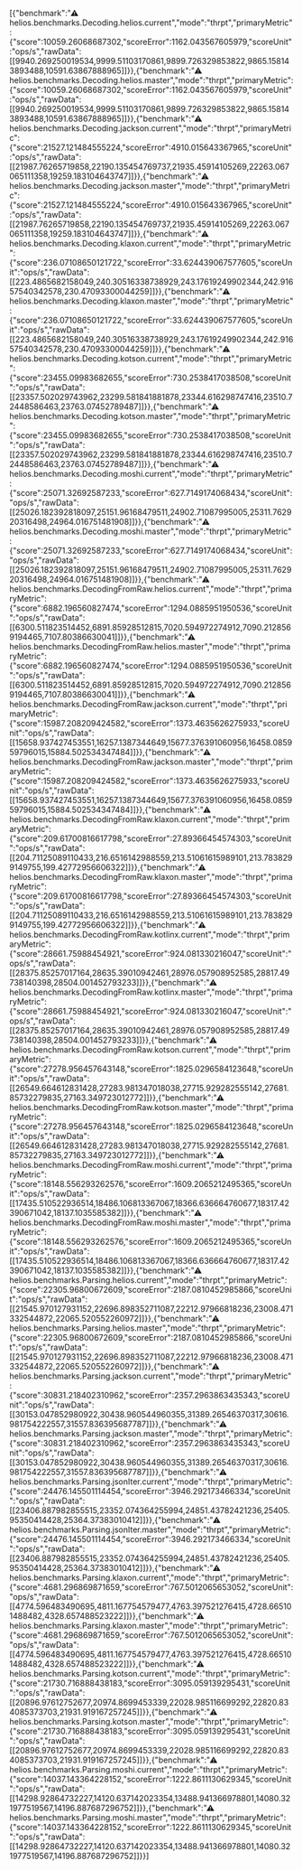 [{"benchmark":"⚠ helios.benchmarks.Decoding.helios.current","mode":"thrpt","primaryMetric":{"score":10059.26068687302,"scoreError":1162.043567605979,"scoreUnit":"ops/s","rawData":[[9940.269250019534,9999.51103170861,9899.726329853822,9865.158143893488,10591.63867888965]]}},{"benchmark":"⚠ helios.benchmarks.Decoding.helios.master","mode":"thrpt","primaryMetric":{"score":10059.26068687302,"scoreError":1162.043567605979,"scoreUnit":"ops/s","rawData":[[9940.269250019534,9999.51103170861,9899.726329853822,9865.158143893488,10591.63867888965]]}},{"benchmark":"⚠ helios.benchmarks.Decoding.jackson.current","mode":"thrpt","primaryMetric":{"score":21527.121484555224,"scoreError":4910.015643367965,"scoreUnit":"ops/s","rawData":[[21987.76265719858,22190.135454769737,21935.45914105269,22263.067065111358,19259.183104643747]]}},{"benchmark":"⚠ helios.benchmarks.Decoding.jackson.master","mode":"thrpt","primaryMetric":{"score":21527.121484555224,"scoreError":4910.015643367965,"scoreUnit":"ops/s","rawData":[[21987.76265719858,22190.135454769737,21935.45914105269,22263.067065111358,19259.183104643747]]}},{"benchmark":"⚠ helios.benchmarks.Decoding.klaxon.current","mode":"thrpt","primaryMetric":{"score":236.07108650121722,"scoreError":33.624439067577605,"scoreUnit":"ops/s","rawData":[[223.4865682158049,240.30516338738929,243.17619249902344,242.91657540342578,230.47093300044259]]}},{"benchmark":"⚠ helios.benchmarks.Decoding.klaxon.master","mode":"thrpt","primaryMetric":{"score":236.07108650121722,"scoreError":33.624439067577605,"scoreUnit":"ops/s","rawData":[[223.4865682158049,240.30516338738929,243.17619249902344,242.91657540342578,230.47093300044259]]}},{"benchmark":"⚠ helios.benchmarks.Decoding.kotson.current","mode":"thrpt","primaryMetric":{"score":23455.09983682655,"scoreError":730.2538417038508,"scoreUnit":"ops/s","rawData":[[23357.502029743962,23299.581841881878,23344.616298747416,23510.72448586463,23763.07452789487]]}},{"benchmark":"⚠ helios.benchmarks.Decoding.kotson.master","mode":"thrpt","primaryMetric":{"score":23455.09983682655,"scoreError":730.2538417038508,"scoreUnit":"ops/s","rawData":[[23357.502029743962,23299.581841881878,23344.616298747416,23510.72448586463,23763.07452789487]]}},{"benchmark":"⚠ helios.benchmarks.Decoding.moshi.current","mode":"thrpt","primaryMetric":{"score":25071.32692587233,"scoreError":627.7149174068434,"scoreUnit":"ops/s","rawData":[[25026.182392818097,25151.96168479511,24902.71087995005,25311.762920316498,24964.016751481908]]}},{"benchmark":"⚠ helios.benchmarks.Decoding.moshi.master","mode":"thrpt","primaryMetric":{"score":25071.32692587233,"scoreError":627.7149174068434,"scoreUnit":"ops/s","rawData":[[25026.182392818097,25151.96168479511,24902.71087995005,25311.762920316498,24964.016751481908]]}},{"benchmark":"⚠ helios.benchmarks.DecodingFromRaw.helios.current","mode":"thrpt","primaryMetric":{"score":6882.196560827474,"scoreError":1294.0885951950536,"scoreUnit":"ops/s","rawData":[[6300.511823514452,6891.85928512815,7020.594972274912,7090.2128569194465,7107.80386630041]]}},{"benchmark":"⚠ helios.benchmarks.DecodingFromRaw.helios.master","mode":"thrpt","primaryMetric":{"score":6882.196560827474,"scoreError":1294.0885951950536,"scoreUnit":"ops/s","rawData":[[6300.511823514452,6891.85928512815,7020.594972274912,7090.2128569194465,7107.80386630041]]}},{"benchmark":"⚠ helios.benchmarks.DecodingFromRaw.jackson.current","mode":"thrpt","primaryMetric":{"score":15987.208209424582,"scoreError":1373.4635626275933,"scoreUnit":"ops/s","rawData":[[15658.937427453551,16257.1387344649,15677.376391060956,16458.085959796015,15884.502534347484]]}},{"benchmark":"⚠ helios.benchmarks.DecodingFromRaw.jackson.master","mode":"thrpt","primaryMetric":{"score":15987.208209424582,"scoreError":1373.4635626275933,"scoreUnit":"ops/s","rawData":[[15658.937427453551,16257.1387344649,15677.376391060956,16458.085959796015,15884.502534347484]]}},{"benchmark":"⚠ helios.benchmarks.DecodingFromRaw.klaxon.current","mode":"thrpt","primaryMetric":{"score":209.61700816617798,"scoreError":27.89366454574303,"scoreUnit":"ops/s","rawData":[[204.71125089110433,216.6516142988559,213.51061615989101,213.7838299149755,199.42772956606322]]}},{"benchmark":"⚠ helios.benchmarks.DecodingFromRaw.klaxon.master","mode":"thrpt","primaryMetric":{"score":209.61700816617798,"scoreError":27.89366454574303,"scoreUnit":"ops/s","rawData":[[204.71125089110433,216.6516142988559,213.51061615989101,213.7838299149755,199.42772956606322]]}},{"benchmark":"⚠ helios.benchmarks.DecodingFromRaw.kotlinx.current","mode":"thrpt","primaryMetric":{"score":28661.75988454921,"scoreError":924.081330216047,"scoreUnit":"ops/s","rawData":[[28375.85257017164,28635.39010942461,28976.057908952585,28817.49738140398,28504.001452793233]]}},{"benchmark":"⚠ helios.benchmarks.DecodingFromRaw.kotlinx.master","mode":"thrpt","primaryMetric":{"score":28661.75988454921,"scoreError":924.081330216047,"scoreUnit":"ops/s","rawData":[[28375.85257017164,28635.39010942461,28976.057908952585,28817.49738140398,28504.001452793233]]}},{"benchmark":"⚠ helios.benchmarks.DecodingFromRaw.kotson.current","mode":"thrpt","primaryMetric":{"score":27278.956457643148,"scoreError":1825.0296584123648,"scoreUnit":"ops/s","rawData":[[26549.664612831428,27283.981347018038,27715.929282555142,27681.85732279835,27163.349723012772]]}},{"benchmark":"⚠ helios.benchmarks.DecodingFromRaw.kotson.master","mode":"thrpt","primaryMetric":{"score":27278.956457643148,"scoreError":1825.0296584123648,"scoreUnit":"ops/s","rawData":[[26549.664612831428,27283.981347018038,27715.929282555142,27681.85732279835,27163.349723012772]]}},{"benchmark":"⚠ helios.benchmarks.DecodingFromRaw.moshi.current","mode":"thrpt","primaryMetric":{"score":18148.556293262576,"scoreError":1609.2065212495365,"scoreUnit":"ops/s","rawData":[[17435.510522936514,18486.106813367067,18366.636664760677,18317.42390671042,18137.1035585382]]}},{"benchmark":"⚠ helios.benchmarks.DecodingFromRaw.moshi.master","mode":"thrpt","primaryMetric":{"score":18148.556293262576,"scoreError":1609.2065212495365,"scoreUnit":"ops/s","rawData":[[17435.510522936514,18486.106813367067,18366.636664760677,18317.42390671042,18137.1035585382]]}},{"benchmark":"⚠ helios.benchmarks.Parsing.helios.current","mode":"thrpt","primaryMetric":{"score":22305.96800672609,"scoreError":2187.0810452985866,"scoreUnit":"ops/s","rawData":[[21545.970127931152,22696.898352711087,22212.97966818236,23008.471332544872,22065.520552260972]]}},{"benchmark":"⚠ helios.benchmarks.Parsing.helios.master","mode":"thrpt","primaryMetric":{"score":22305.96800672609,"scoreError":2187.0810452985866,"scoreUnit":"ops/s","rawData":[[21545.970127931152,22696.898352711087,22212.97966818236,23008.471332544872,22065.520552260972]]}},{"benchmark":"⚠ helios.benchmarks.Parsing.jackson.current","mode":"thrpt","primaryMetric":{"score":30831.218402310962,"scoreError":2357.2963863435343,"scoreUnit":"ops/s","rawData":[[30153.047852980922,30438.960544960355,31389.26546370317,30616.981754222557,31557.836395687787]]}},{"benchmark":"⚠ helios.benchmarks.Parsing.jackson.master","mode":"thrpt","primaryMetric":{"score":30831.218402310962,"scoreError":2357.2963863435343,"scoreUnit":"ops/s","rawData":[[30153.047852980922,30438.960544960355,31389.26546370317,30616.981754222557,31557.836395687787]]}},{"benchmark":"⚠ helios.benchmarks.Parsing.jsonIter.current","mode":"thrpt","primaryMetric":{"score":24476.145501114454,"scoreError":3946.292173466334,"scoreUnit":"ops/s","rawData":[[23406.887982855515,23352.074364255994,24851.43782421236,25405.95350414428,25364.37383010412]]}},{"benchmark":"⚠ helios.benchmarks.Parsing.jsonIter.master","mode":"thrpt","primaryMetric":{"score":24476.145501114454,"scoreError":3946.292173466334,"scoreUnit":"ops/s","rawData":[[23406.887982855515,23352.074364255994,24851.43782421236,25405.95350414428,25364.37383010412]]}},{"benchmark":"⚠ helios.benchmarks.Parsing.klaxon.current","mode":"thrpt","primaryMetric":{"score":4681.296869871659,"scoreError":767.5012065653052,"scoreUnit":"ops/s","rawData":[[4774.596483490695,4811.167754579477,4763.397521276415,4728.665101488482,4328.657488523222]]}},{"benchmark":"⚠ helios.benchmarks.Parsing.klaxon.master","mode":"thrpt","primaryMetric":{"score":4681.296869871659,"scoreError":767.5012065653052,"scoreUnit":"ops/s","rawData":[[4774.596483490695,4811.167754579477,4763.397521276415,4728.665101488482,4328.657488523222]]}},{"benchmark":"⚠ helios.benchmarks.Parsing.kotson.current","mode":"thrpt","primaryMetric":{"score":21730.716888438183,"scoreError":3095.059139295431,"scoreUnit":"ops/s","rawData":[[20896.97612752677,20974.8699453339,22028.985116699292,22820.834085373703,21931.919167257245]]}},{"benchmark":"⚠ helios.benchmarks.Parsing.kotson.master","mode":"thrpt","primaryMetric":{"score":21730.716888438183,"scoreError":3095.059139295431,"scoreUnit":"ops/s","rawData":[[20896.97612752677,20974.8699453339,22028.985116699292,22820.834085373703,21931.919167257245]]}},{"benchmark":"⚠ helios.benchmarks.Parsing.moshi.current","mode":"thrpt","primaryMetric":{"score":14037.143364228152,"scoreError":1222.8611130629345,"scoreUnit":"ops/s","rawData":[[14298.92864732227,14120.637142023354,13488.941366978801,14080.321977519567,14196.887687296752]]}},{"benchmark":"⚠ helios.benchmarks.Parsing.moshi.master","mode":"thrpt","primaryMetric":{"score":14037.143364228152,"scoreError":1222.8611130629345,"scoreUnit":"ops/s","rawData":[[14298.92864732227,14120.637142023354,13488.941366978801,14080.321977519567,14196.887687296752]]}}]

